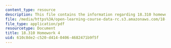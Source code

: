 ```yaml
---
content_type: resource
description: This file contains the information regarding 18.310 homework 4.
file: /media/https%3A/open-learning-course-data-rc.s3.amazonaws.com/18-310-principles-of-discrete-applied-mathematics-fall-2013/610c8de2c520d41404064682471b9f5f_MIT18_310F13_Homework4.pdf
file_type: application/pdf
resourcetype: Document
title: 18.310 Homework 4
uid: 610c8de2-c520-d414-0406-4682471b9f5f
---
```

